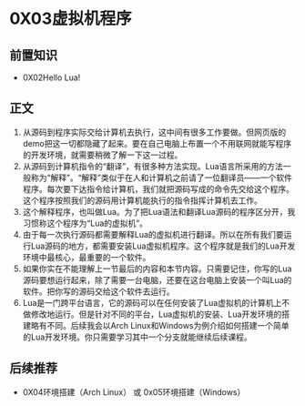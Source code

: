 # 0X03虚拟机程序

## 前置知识

* 0X02Hello Lua!

## 正文

1. 从源码到程序实际交给计算机去执行，这中间有很多工作要做。但网页版的demo把这一切都隐藏了起来。要在自己电脑上布置一个不用联网就能写程序的开发环境，就需要稍微了解一下这一过程。
1. 从源码到计算机指令的“翻译”，有很多种方法实现。Lua语言所采用的方法一般称为“解释”。“解释”类似于在人和计算机之前请了一位翻译员——一个软件程序。每次要下达指令给计算机，我们就把源码写成的命令先交给这个程序。这个程序按照我们的源码用计算机能执行的指令指挥计算机去工作。
1. 这个解释程序，也叫做Lua。为了把Lua语法和翻译Lua源码的程序区分开，我习惯称这个程序为“Lua的虚拟机”。
1. 由于每一次执行源码都需要解释Lua的虚拟机进行翻译。所以在所有我们要运行Lua源码的地方，都需要安装Lua虚拟机程序。这个程序就是我们的Lua开发环境中最核心，最重要的一个软件。
1. 如果你实在不能理解上一节最后的内容和本节内容。只需要记住，你写的Lua源码要想运行起来，除了需要一台电脑，还要在这台电脑上安装一个叫Lua的软件。把你写的源码交给这个软件去运行。
1. Lua是一门跨平台语言，它的源码可以在任何安装了Lua虚拟机的计算机上不做修改地运行。但是针对不同的平台，Lua虚拟机的安装、Lua开发环境的搭建略有不同。后续我会以Arch Linux和Windows为例介绍如何搭建一个简单的Lua开发环境。你只需要学习其中一个分支就能继续后续课程。

## 后续推荐

* 0X04环境搭建（Arch Linux） 或 0x05环境搭建（Windows）